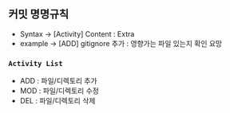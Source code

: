 ## 커밋 명명규칙
- Syntax -> [Activity] Content : Extra
- example -> [ADD] gitignore 추가 : 영향가는 파일 있는지 확인 요망

### `Activity List`
- ADD : 파일/디렉토리 추가
- MOD : 파일/디렉토리 수정
- DEL : 파일/디렉토리 삭제
